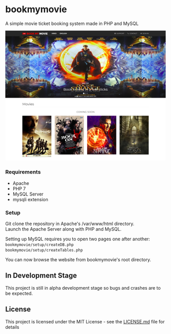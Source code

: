 # bookmymovie

A simple movie ticket booking system made in PHP and MySQL

![Cover Image](img/Cover.jpg)

### Requirements
 - Apache
 - PHP 7
 - MySQL Server
 - mysqli extension

### Setup

Git clone the repository in Apache's /var/www/html directory.<br>
Launch the Apache Server along with PHP and MySQL.

Setting up MySQL requires you to open two pages one after another: <br>
`bookmymovie/setup/createDB.php` <br>
`bookmymovie/setup/createTables.php`

You can now browse the website from bookmymovie's root directory.

## In Development Stage

This project is still in alpha development stage so bugs and crashes are to be expected.

## License

This project is licensed under the MIT License - see the [LICENSE.md](LICENSE) file for details
